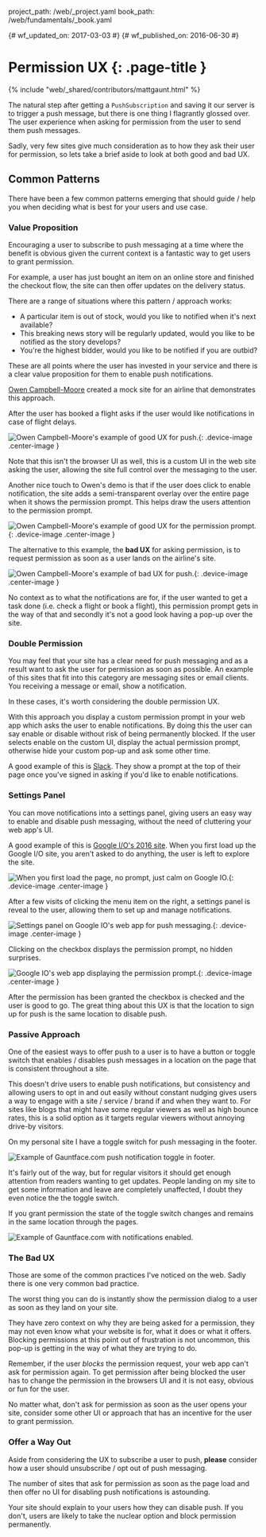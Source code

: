 project_path: /web/_project.yaml
book_path: /web/fundamentals/_book.yaml

{# wf_updated_on: 2017-03-03 #}
{# wf_published_on: 2016-06-30 #}

# Permission UX {: .page-title }

{% include "web/_shared/contributors/mattgaunt.html" %}



The natural step after getting a `PushSubscription` and saving it our server is to trigger a
push message, but there is one thing I flagrantly glossed over. The user experience when asking
for permission from the user to send them push messages.

Sadly, very few sites give much consideration as to how they ask their user for permission, so
lets take a brief aside to look at both good and bad UX.

## Common Patterns

There have been a few common patterns emerging that should guide / help you when deciding what
is best for your users and use case.

### Value Proposition

Encouraging a user to subscribe to push messaging at a time where the benefit
is obvious given the current context is a fantastic way to get users to grant
permission.

For example, a user has just bought an item on an online store and finished the checkout flow,
the site can then offer updates on the delivery status.

There are a range of situations where this pattern / approach works:
- A particular item is out of stock, would you like to notified when it's next available?
- This breaking news story will be regularly updated, would you like to be notified as the
story develops?
- You're the highest bidder, would you like to be notified if you are outbid?

These are all points where the user has invested in your service and there
is a clear value proposition for them to enable push notifications.

[Owen Campbell-Moore](https://twitter.com/owencm) created a mock site for an airline that
demonstrates this approach.

After the user has booked a flight asks if the user would like notifications in case of flight
delays.

![Owen Campbell-Moore's example of good UX for push.](./images/ux-examples/owen/owen-good-example.png){: .device-image .center-image }

Note that this isn't the browser UI as well, this is a custom UI in the web site asking the
user, allowing the site full control over the messaging to the user.

Another nice touch to Owen's demo is that if the user does click to enable notification, the
site adds a semi-transparent overlay over the entire page when it shows the permission prompt.
This helps draw the users attention to the permission prompt.

![Owen Campbell-Moore's example of good UX for the permission prompt.](./images/ux-examples/owen/owen-permission-prompt.png){: .device-image .center-image }

The alternative to this example, the **bad UX** for asking permission, is to  request
permission as soon as a user lands on the airline's site.

![Owen Campbell-Moore's example of bad UX for push.](./images/ux-examples/owen/owen-bad-ux.png){: .device-image .center-image }

No context as to what the notifications are for, if the user wanted to get a task done (i.e.
check a flight or book a flight), this permission prompt gets in the way of that and secondly
it's not a good look having a pop-up over the site.

### Double Permission

You may feel that your site has a clear need for push messaging and as a result want to ask the
user for permission as soon as possible. An example of this sites that fit into this category
are messaging sites or email clients. You receiving a message or email, show a notification.

In these cases, it's worth considering the double permission UX.

With this approach you display a custom permission prompt in your web app which asks the user
to enable notifications. By doing this the user can say enable or disable without risk of being
permanently blocked. If the user selects enable on the custom UI, display the actual permission
prompt, otherwise hide your custom pop-up and ask some other time.

A good example of this is [Slack](https://slack.com/). They show a prompt at
the top of their page once you've signed in asking if you'd like to enable notifications.



### Settings Panel

You can move notifications into a settings panel, giving users an easy way
to enable and disable push messaging, without the need of cluttering your
web app's UI.

A good example of this is [Google I/O's 2016 site](https://events.google.com/io2016/). When you
first load up the Google I/O site, you aren't asked to do anything,
the user is left to explore the site.

![When you first load the page, no prompt, just calm on Google IO.](./images/ux-examples/google-io/google-io-first-load.png){: .device-image .center-image }

After a few visits of clicking the menu item on the right, a settings panel is reveal to the
user, allowing them to set up and manage notifications.

![Settings panel on Google IO's web app for push messaging.](./images/ux-examples/google-io/google-io-settings-panel.png){: .device-image .center-image }

Clicking on the checkbox displays the permission prompt, no hidden surprises.

![Google IO's web app displaying the permission prompt.](./images/ux-examples/google-io/google-io-permission-prompt.png){: .device-image .center-image }

After the permission has been granted the checkbox is checked and the user is good to go. The
great thing about this UX is that the location to sign up for push is the same location to
disable push.



### Passive Approach

One of the easiest ways to offer push to a user is to have a button
or toggle switch that enables / disables push messages in a location
on the page that is consistent throughout a site.

This doesn't drive users to enable push notifications, but consistency and allowing users to
opt in and out easily without constant nudging gives users a way to engage with a site /
service / brand if and when they want to. For sites like blogs that might have some regular
viewers as well as high bounce rates, this is a solid option as it targets regular viewers
without annoying drive-by visitors.

On my personal site I have a toggle switch for push messaging in the footer.

![Example of Gauntface.com push notification toggle in
footer.](./images/ux-examples/gauntface/gauntface-intro.png)

It's fairly out of the way, but for regular visitors it should get enough attention from
readers wanting to get updates. People landing on my site to get some information and leave are
completely unaffected, I doubt they even notice the the toggle switch.

If you grant permission the state of the toggle switch changes and remains in the same location
through the pages.

![Example of Gauntface.com with notifications
enabled.](./images/ux-examples/gauntface/gauntface-enabled.png)

### The Bad UX

Those are some of the common practices I've noticed on the web. Sadly there is one very common
bad practice.

The worst thing you can do is instantly show the permission dialog to a user as soon as they
land on your site.

They have zero context on why they are being asked for a permission, they may not even know
what your website is for, what it does or what it offers. Blocking permissions at this point
out of frustration is not uncommon, this pop-up is getting in the way of what they are trying
to do.

Remember, if the user *blocks* the permission request, your web app can't ask for permission
again. To get permission after being blocked the user has to change the permission in the
browsers UI and it is not easy, obvious or fun for the user.

No matter what, don't ask for permission as soon as the user opens your site, consider some
other UI or approach that has an incentive for the user to grant permission.

### Offer a Way Out

Aside from considering the UX to subscribe a user to push, **please** consider how a user
should unsubscribe / opt out of push messaging.

The number of sites that ask for permission as soon as the page load and then offer no UI for
disabling push notifications is astounding.



Your site should explain to your users how they can disable push. If you don't, users are
likely to take the nuclear option and block permission permanently.
